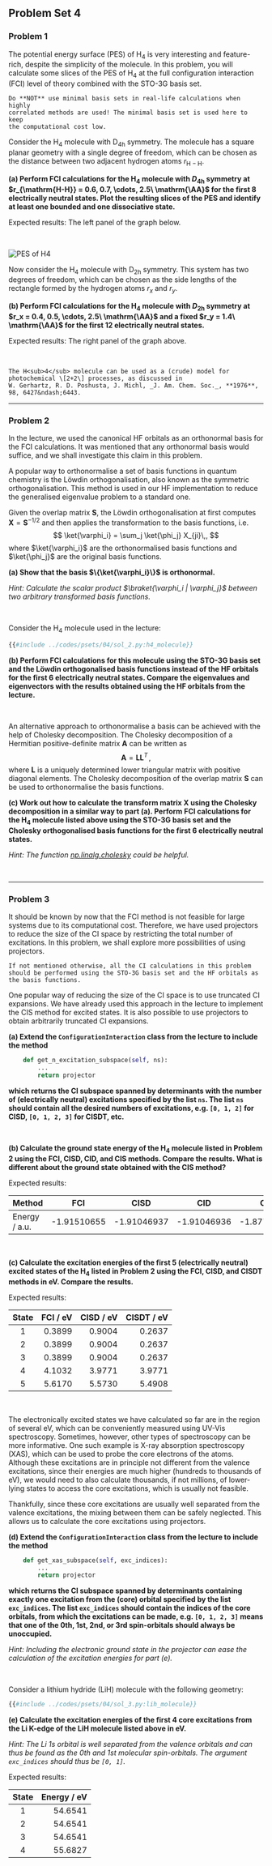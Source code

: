 ## Problem Set 4

### Problem 1

The potential energy surface (PES) of H<sub>4</sub> is very interesting
and feature-rich, despite the simplicity of the molecule. In this problem,
you will calculate some slices of the PES of H<sub>4</sub>
at the full configuration interaction (FCI) level of theory combined with
the STO-3G basis set.

```admonish warning
Do **NOT** use minimal basis sets in real-life calculations when highly
correlated methods are used! The minimal basis set is used here to keep
the computational cost low.
```

Consider the H<sub>4</sub> molecule with D<sub>4h</sub> symmetry. The 
molecule has a square planar geometry with a single degree of freedom,
which can be chosen as the distance between two adjacent hydrogen atoms
$r_{\mathrm{H-H}}$.

**(a) Perform FCI calculations for the H<sub>4</sub> molecule with
$D_{4\mathrm{h}}$ symmetry at
$r_{\mathrm{H-H}} = 0.6, 0.7, \cdots, 2.5\ \mathrm{\AA}$
for the first 8 electrically neutral states. Plot the resulting slices 
of the PES and identify at least one bounded and one dissociative state.**


Expected results:
The left panel of the graph below.

&nbsp;

![PES of H<sub>4</sub>](../assets/figures/psets/04/h4_d4h_d2h_scan.svg)

Now consider the H<sub>4</sub> molecule with D<sub>2h</sub> symmetry. 
This system has two degrees of freedom, which can be chosen as the
side lengths of the rectangle formed by the hydrogen atoms $r_x$ and $r_y$.

**(b) Perform FCI calculations for the H<sub>4</sub> molecule with
$D_{2\mathrm{h}}$ symmetry at
$r_x = 0.4, 0.5, \cdots, 2.5\ \mathrm{\AA}$ and a fixed 
$r_y = 1.4\ \mathrm{\AA}$ for the first 12 electrically neutral states.**

Expected results:
The right panel of the graph above.

&nbsp;

```admonish info
The H<sub>4</sub> molecule can be used as a (crude) model for
photochemical \[2+2\] processes, as discussed in
W. Gerhartz, R. D. Poshusta, J. Michl, _J. Am. Chem. Soc._, **1976**, 98, 6427&ndash;6443.
```

---

### Problem 2

In the lecture, we used the canonical HF orbitals as an orthonormal basis
for the FCI calculations. It was mentioned that any orthonormal basis would
suffice, and we shall investigate this claim in this problem.

A popular way to orthonormalise a set of basis functions in quantum chemistry
is the Löwdin orthogonalisation, also known as the symmetric 
orthogonalisation. This method is used in our HF implementation to
reduce the generalised eigenvalue problem to a standard one.

Given the overlap matrix $\bm{S}$, the Löwdin orthogonalisation at first
computes $\bm{X} = \bm{S}^{-1/2}$ and then applies the transformation
to the basis functions, i.e.
$$
  \ket{\varphi_i} = \sum_j \ket{\phi_j} X_{ji}\,,
$$
where $\ket{\varphi_i}$ are the orthonormalised basis functions and
$\ket{\phi_j}$ are the original basis functions.

**(a) Show that the basis $\{\ket{\varphi_i}\}$ is orthonormal.**

*Hint: Calculate the scalar product $\braket{\varphi_i | \varphi_j}$
between two arbitrary transformed basis functions.*

&nbsp;

Consider the H<sub>4</sub> molecule used in the lecture:
```python
{{#include ../codes/psets/04/sol_2.py:h4_molecule}}
```

**(b) Perform FCI calculations for this molecule using the STO-3G basis set
and the Löwdin orthogonalised basis functions instead of the HF orbitals
for the first 6 electrically neutral states. Compare the eigenvalues
and eigenvectors with the results obtained using the HF orbitals from the
lecture.**

&nbsp;

An alternative approach to orthonormalise a basis can be achieved with the
help of Cholesky decomposition. The Cholesky decomposition of a Hermitian
positive-definite matrix $\bm{A}$ can be written as
$$
  \bm{A} = \bm{L} \bm{L}^T\,,
$$
where $\bm{L}$ is a uniquely determined lower triangular matrix with
positive diagonal elements. The Cholesky decomposition of the overlap
matrix $\bm{S}$ can be used to orthonormalise the basis functions.

**(c) Work out how to calculate the transform matrix $\bm{X}$ using the
Cholesky decomposition in a similar way to part (a). Perform FCI calculations
for the H<sub>4</sub> molecule listed above using the STO-3G basis set and
the Cholesky orthogonalised basis functions for the first 6 electrically
neutral states.**

*Hint: The function 
[np.linalg.cholesky](https://numpy.org/doc/stable/reference/generated/numpy.linalg.cholesky.html)
could be helpful.*

&nbsp;

---

### Problem 3

It should be known by now that the FCI method is not feasible for large
systems due to its computational cost. Therefore, we have used projectors
to reduce the size of the CI space by restricting the total number of
excitations. In this problem, we shall explore more possibilities of 
using projectors.

```admonish note
If not mentioned otherwise, all the CI calculations in this problem
should be performed using the STO-3G basis set and the HF orbitals as
the basis functions.
```

One popular way of reducing the size of the CI space is to use truncated
CI expansions. We have already used this approach in the lecture to implement
the CIS method for excited states. It is also possible to use projectors
to obtain arbitrarily truncated CI expansions.

**(a) Extend the `ConfigurationInteraction` class from the lecture to
include the method**
```python
    def get_n_excitation_subspace(self, ns):
        ...
        return projector
```
**which returns the CI subspace spanned by determinants with the number of
(electrically neutral) excitations specified by the list `ns`. The list
`ns` should contain all the desired numbers of excitations, e.g. `[0, 1, 2]`
for CISD, `[0, 1, 2, 3]` for CISDT, etc.**

&nbsp;

**(b) Calculate the ground state energy of the H<sub>4</sub> molecule
listed in Problem 2 using the FCI, CISD, CID, and CIS methods. Compare the
results. What is different about the ground state obtained with the CIS
method?**

Expected results:

| Method        | FCI         | CISD         | CID          | CIS          |
|---------------|-------------|--------------|--------------|--------------|
| Energy / a.u. | -1.91510655 | -1.91046937  | -1.91046936  | -1.87738068  |

&nbsp;

**(c) Calculate the excitation energies of the first 5 (electrically neutral)
excited states of the H<sub>4</sub> listed in Problem 2 using the FCI, CISD,
and CISDT methods in eV. Compare the results.**

Expected results:

| State | FCI / eV | CISD / eV | CISDT / eV |
|:-----:|---------:|----------:|-----------:|
| 1     | 0.3899   | 0.9004    | 0.2637     |
| 2     | 0.3899   | 0.9004    | 0.2637     |
| 3     | 0.3899   | 0.9004    | 0.2637     |
| 4     | 4.1032   | 3.9771    | 3.9771     |
| 5     | 5.6170   | 5.5730    | 5.4908     |

&nbsp;

The electronically excited states we have calculated so far are in the
region of several eV, which can be conveniently measured using UV-Vis
spectroscopy. Sometimes, however, other types of spectroscopy can be
more informative. One such example is X-ray absorption spectroscopy (XAS),
which can be used to probe the core electrons of the atoms. Although these
excitations are in principle not different from the valence excitations,
since their energies are much higher (hundreds to thousands of eV),
we would need to also calculate thousands, if not millions, of lower-lying 
states to access the core excitations, which is usually not feasible.

Thankfully, since these core excitations are usually well separated from
the valence excitations, the mixing between them can be safely neglected.
This allows us to calculate the core excitations using projectors.

**(d) Extend the `ConfigurationInteraction` class from the lecture to
include the method**
```python
    def get_xas_subspace(self, exc_indices):
        ...
        return projector
```
**which returns the CI subspace spanned by determinants containing exactly
one excitation from the (core) orbital specified by the list `exc_indices`.
The list `exc_indices` should contain the indices of the core orbitals,
from which the excitations can be made, e.g. `[0, 1, 2, 3]` means that one
of the 0th, 1st, 2nd, or 3rd spin-orbitals should always be unoccupied.**

*Hint: Including the electronic ground state in the projector can ease the
calculation of the excitation energies for part (e).*

&nbsp;

Consider a lithium hydride (LiH) molecule with the following geometry:
```python
{{#include ../codes/psets/04/sol_3.py:lih_molecule}}
```

**(e) Calculate the excitation energies of the first 4 core excitations
from the Li K-edge of the LiH molecule listed above in eV.**

*Hint: The Li 1s orbital is well separated from the valence orbitals and can
thus be found as the 0th and 1st molecular spin-orbitals. The argument
`exc_indices` should thus be `[0, 1]`.*

Expected results:

| State | Energy / eV |
|:-----:|------------:|
| 1     | 54.6541     |
| 2     | 54.6541     |
| 3     | 54.6541     |
| 4     | 55.6827     |


